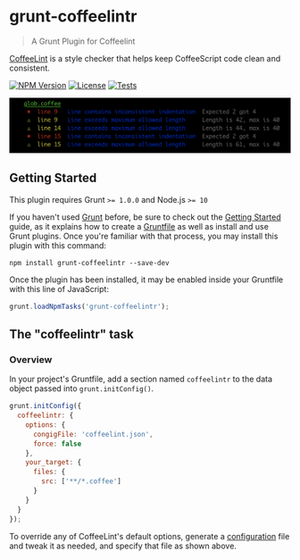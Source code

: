 # grunt-coffeelintr

> A Grunt Plugin for Coffeelint

[CoffeeLint](http://www.coffeelint.org/) is a style checker that helps keep CoffeeScript code clean and consistent.

[![NPM Version](https://img.shields.io/npm/v/grunt-coffeelintr.svg)](https://www.npmjs.com/package/grunt-coffeelintr)
[![License](https://img.shields.io/npm/l/grunt-coffeelintr.svg)](https://github.com/sibiraj-s/grunt-coffeelintr/blob/master/LICENSE)
[![Tests](https://github.com/sibiraj-s/grunt-coffeelintr/workflows/Tests/badge.svg)](https://github.com/sibiraj-s/grunt-coffeelintr/actions)

![Sample](assets/report.png)

## Getting Started

This plugin requires Grunt `>= 1.0.0` and Node.js `>= 10`

If you haven't used [Grunt](http://gruntjs.com/) before, be sure to check out the [Getting Started](http://gruntjs.com/getting-started) guide, as it explains how to create a [Gruntfile](http://gruntjs.com/sample-gruntfile) as well as install and use Grunt plugins. Once you're familiar with that process, you may install this plugin with this command:

```shell
npm install grunt-coffeelintr --save-dev
```

Once the plugin has been installed, it may be enabled inside your Gruntfile with this line of JavaScript:

```js
grunt.loadNpmTasks('grunt-coffeelintr');
```

## The "coffeelintr" task

### Overview

In your project's Gruntfile, add a section named `coffeelintr` to the data object passed into `grunt.initConfig()`.

```js
grunt.initConfig({
  coffeelintr: {
    options: {
      congigFile: 'coffeelint.json',
      force: false
    },
    your_target: {
      files: {
        src: ['**/*.coffee']
      }
    }
  }
});
```

To override any of CoffeeLint's default options, generate a [configuration](http://www.coffeelint.org/#usage) file and tweak it as needed, and specify that file as shown above.
